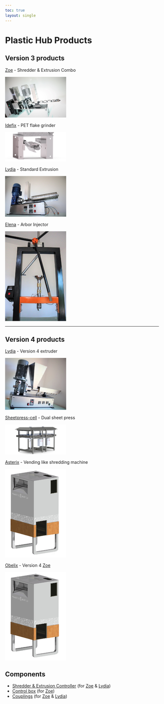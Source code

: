 ```yaml
---
toc: true
layout: single
---
```


# Plastic Hub Products

## Version 3 products

[Zoe](./zoe/) - Shredder & Extrusion Combo

<img width="200px" src="./zoe/media/preview.jpg"/>

[Idefix](./idefix/) - PET flake grinder

<img width="200px" src="./idefix/renderings/grinder_pers.png"/>

[Lydia](./lydia/) - Standard Extrusion

<img width="200px" src="./lydia/media/preview.jpg"/>

[Elena](./elena/) - Arbor Injector

<img width="200px" src="./elena/media/preview.jpg"/>

<hr/>

## Version 4 products

[Lydia](./lydia-v4/) - Version 4 extruder

<img width="200px" src="./lydia-v4/media/preview.jpg"/>

[Sheetpress-cell](./sheetpress-cell/) - Dual sheet press

<img width="200px" src="./sheetpress-cell/renderings/render-new-03.JPG"/>

[Asterix](./asterix/) - Vending like shredding machine

<img width="200px" src="./asterix/media/draft.png"/>

[Obelix](./obelix/) - Version 4 [Zoe](./zoe/)

<img width="200px" src="./asterix/media/draft.png"/>

## Components

- [Shredder & Extrusion Controller](https://github.com/plastic-hub/firmware) (for [Zoe](./zoe/) & [Lydia](./lydia/))
- [Control box](./components/hal/) (for [Zoe](./zoe/))
- [Couplings](./components/couplings/) (for [Zoe](./zoe/) & [Lydia](./lydia/))
